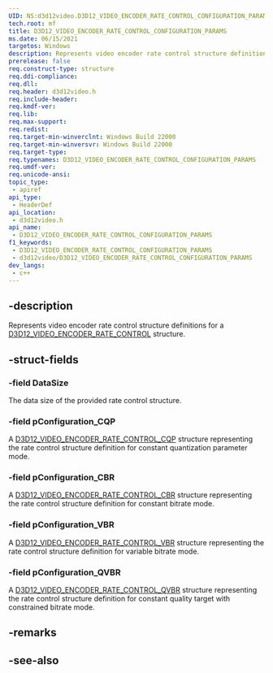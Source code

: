 ```yaml
---
UID: NS:d3d12video.D3D12_VIDEO_ENCODER_RATE_CONTROL_CONFIGURATION_PARAMS
tech.root: mf
title: D3D12_VIDEO_ENCODER_RATE_CONTROL_CONFIGURATION_PARAMS
ms.date: 06/15/2021
targetos: Windows
description: Represents video encoder rate control structure definitions for a D3D12_VIDEO_ENCODER_RATE_CONTROL structure.
prerelease: false
req.construct-type: structure
req.ddi-compliance: 
req.dll: 
req.header: d3d12video.h
req.include-header: 
req.kmdf-ver: 
req.lib: 
req.max-support: 
req.redist: 
req.target-min-winverclnt: Windows Build 22000
req.target-min-winversvr: Windows Build 22000
req.target-type: 
req.typenames: D3D12_VIDEO_ENCODER_RATE_CONTROL_CONFIGURATION_PARAMS
req.umdf-ver: 
req.unicode-ansi: 
topic_type:
 - apiref
api_type:
 - HeaderDef
api_location:
 - d3d12video.h
api_name:
 - D3D12_VIDEO_ENCODER_RATE_CONTROL_CONFIGURATION_PARAMS
f1_keywords:
 - D3D12_VIDEO_ENCODER_RATE_CONTROL_CONFIGURATION_PARAMS
 - d3d12video/D3D12_VIDEO_ENCODER_RATE_CONTROL_CONFIGURATION_PARAMS
dev_langs:
 - c++
---
```


## -description

Represents video encoder rate control structure definitions for a [D3D12_VIDEO_ENCODER_RATE_CONTROL](ns-d3d12video-d3d12_video_encoder_rate_control.md) structure.

## -struct-fields

### -field DataSize

The data size of the provided rate control structure.

### -field pConfiguration_CQP

A [D3D12_VIDEO_ENCODER_RATE_CONTROL_CQP](ns-d3d12video-d3d12_video_encoder_rate_control_cqp.md) structure representing the rate control structure definition for constant quantization parameter mode.

### -field pConfiguration_CBR

A [D3D12_VIDEO_ENCODER_RATE_CONTROL_CBR](ns-d3d12video-d3d12_video_encoder_rate_control_cbr.md) structure representing the rate control structure definition for constant bitrate mode.

### -field pConfiguration_VBR

A [D3D12_VIDEO_ENCODER_RATE_CONTROL_VBR](ns-d3d12video-d3d12_video_encoder_rate_control_cqp.md) structure representing the rate control structure definition for variable bitrate mode.

### -field pConfiguration_QVBR

A [D3D12_VIDEO_ENCODER_RATE_CONTROL_QVBR](ns-d3d12video-d3d12_video_encoder_rate_control_vbr.md) structure representing the rate control structure definition for constant quality target with constrained bitrate mode.

## -remarks

## -see-also

